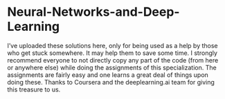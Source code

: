 # Neural-Networks-and-Deep-Learning
I’ve uploaded these solutions here, only for being used as a help by those who get stuck somewhere. 
It may help them to save some time. I strongly recommend everyone to not directly copy any part of the code (from here or anywhere else) while doing the assignments of this specialization.
The assignments are fairly easy and one learns a great deal of things upon doing these. 
Thanks to Coursera and the deeplearning.ai team for giving this treasure to us.
